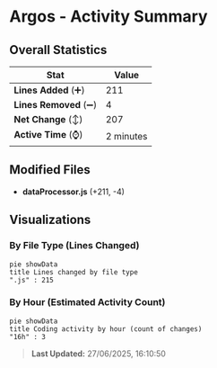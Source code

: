 # Argos - Activity Summary 

## Overall Statistics

| Stat                   | Value                                                             |
| ---------------------- | ----------------------------------------------------------------- |
| **Lines Added** (➕)   | 211                                          |
| **Lines Removed** (➖) | 4                                        |
| **Net Change** (↕)    | 207                |
| **Active Time** (⌚)   | 2 minutes |


## Modified Files
- **dataProcessor.js** (+211, -4)

## Visualizations

### By File Type (Lines Changed)

```mermaid
pie showData
title Lines changed by file type
".js" : 215
```

### By Hour (Estimated Activity Count)

```mermaid
pie showData
title Coding activity by hour (count of changes)
"16h" : 3
```


> **Last Updated:** 27/06/2025, 16:10:50